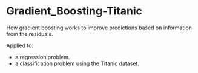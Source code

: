 # Gradient_Boosting-Titanic
How gradient boosting works to improve predictions based on information from the residuals.

Applied to:
- a regression problem.
- a classification problem using the Titanic dataset.
